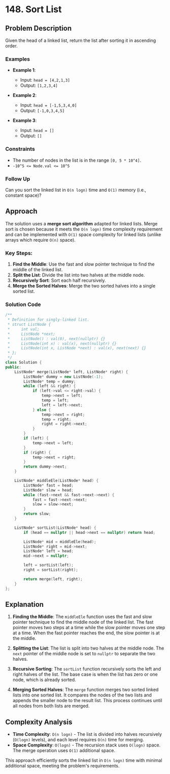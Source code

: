 # 148. Sort List


## Problem Description
Given the head of a linked list, return the list after sorting it in ascending order.

### Examples
- **Example 1**:
  - Input: `head = [4,2,1,3]`
  - Output: `[1,2,3,4]`

- **Example 2**:
  - Input: `head = [-1,5,3,4,0]`
  - Output: `[-1,0,3,4,5]`

- **Example 3**:
  - Input: `head = []`
  - Output: `[]`

### Constraints
- The number of nodes in the list is in the range `[0, 5 * 10^4]`.
- `-10^5 <= Node.val <= 10^5`

### Follow Up
Can you sort the linked list in `O(n logn)` time and `O(1)` memory (i.e., constant space)?

## Approach
The solution uses a **merge sort algorithm** adapted for linked lists. Merge sort is chosen because it meets the `O(n logn)` time complexity requirement and can be implemented with `O(1)` space complexity for linked lists (unlike arrays which require `O(n)` space).

### Key Steps:
1. **Find the Middle**: Use the fast and slow pointer technique to find the middle of the linked list.
2. **Split the List**: Divide the list into two halves at the middle node.
3. **Recursively Sort**: Sort each half recursively.
4. **Merge the Sorted Halves**: Merge the two sorted halves into a single sorted list.

### Solution Code
```cpp
/**
 * Definition for singly-linked list.
 * struct ListNode {
 *     int val;
 *     ListNode *next;
 *     ListNode() : val(0), next(nullptr) {}
 *     ListNode(int x) : val(x), next(nullptr) {}
 *     ListNode(int x, ListNode *next) : val(x), next(next) {}
 * };
 */
class Solution {
public:
    ListNode* merge(ListNode* left, ListNode* right) {
        ListNode* dummy = new ListNode(-1);
        ListNode* temp = dummy;
        while (left && right) {
            if (left->val <= right->val) {
                temp->next = left;
                temp = left;
                left = left->next;
            } else {
                temp->next = right;
                temp = right;
                right = right->next;
            }
        }
        if (left) {
            temp->next = left;
        }
        if (right) {
            temp->next = right;
        }
        return dummy->next;
    }

    ListNode* middleEle(ListNode* head) {
        ListNode* fast = head;
        ListNode* slow = head;
        while (fast->next && fast->next->next) {
            fast = fast->next->next;
            slow = slow->next;
        }
        return slow;
    }

    ListNode* sortList(ListNode* head) {
        if (head == nullptr || head->next == nullptr) return head;

        ListNode* mid = middleEle(head);
        ListNode* right = mid->next;
        ListNode* left = head;
        mid->next = nullptr;

        left = sortList(left);
        right = sortList(right);

        return merge(left, right);
    }
};
```

## Explanation
1. **Finding the Middle**: The `middleEle` function uses the fast and slow pointer technique to find the middle node of the linked list. The fast pointer moves two steps at a time while the slow pointer moves one step at a time. When the fast pointer reaches the end, the slow pointer is at the middle.

2. **Splitting the List**: The list is split into two halves at the middle node. The `next` pointer of the middle node is set to `nullptr` to separate the two halves.

3. **Recursive Sorting**: The `sortList` function recursively sorts the left and right halves of the list. The base case is when the list has zero or one node, which is already sorted.

4. **Merging Sorted Halves**: The `merge` function merges two sorted linked lists into one sorted list. It compares the nodes of the two lists and appends the smaller node to the result list. This process continues until all nodes from both lists are merged.

## Complexity Analysis
- **Time Complexity**: `O(n logn)` - The list is divided into halves recursively (`O(logn)` levels), and each level requires `O(n)` time for merging.
- **Space Complexity**: `O(logn)` - The recursion stack uses `O(logn)` space. The merge operation uses `O(1)` additional space.

This approach efficiently sorts the linked list in `O(n logn)` time with minimal additional space, meeting the problem's requirements.
